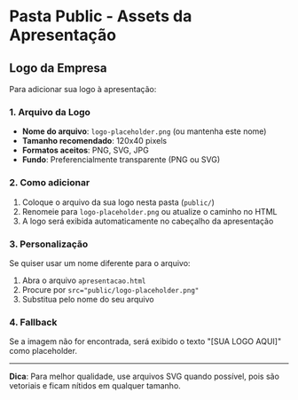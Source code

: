 # Pasta Public - Assets da Apresentação

## Logo da Empresa

Para adicionar sua logo à apresentação:

### 1. Arquivo da Logo
- **Nome do arquivo**: `logo-placeholder.png` (ou mantenha este nome)
- **Tamanho recomendado**: 120x40 pixels
- **Formatos aceitos**: PNG, SVG, JPG
- **Fundo**: Preferencialmente transparente (PNG ou SVG)

### 2. Como adicionar
1. Coloque o arquivo da sua logo nesta pasta (`public/`)
2. Renomeie para `logo-placeholder.png` ou atualize o caminho no HTML
3. A logo será exibida automaticamente no cabeçalho da apresentação

### 3. Personalização
Se quiser usar um nome diferente para o arquivo:
1. Abra o arquivo `apresentacao.html`
2. Procure por `src="public/logo-placeholder.png"`
3. Substitua pelo nome do seu arquivo

### 4. Fallback
Se a imagem não for encontrada, será exibido o texto "[SUA LOGO AQUI]" como placeholder.

---

**Dica**: Para melhor qualidade, use arquivos SVG quando possível, pois são vetoriais e ficam nítidos em qualquer tamanho.